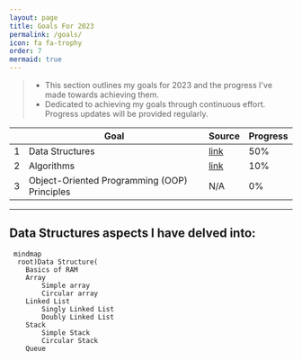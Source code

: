 ```yaml
---
layout: page
title: Goals For 2023
permalink: /goals/
icon: fa fa-trophy
order: 7
mermaid: true
---
```




> - This section outlines my goals for 2023 and the progress I've made towards achieving them.
> - Dedicated to achieving my goals through continuous effort. Progress updates will be provided regularly.


|   | Goal | Source | Progress |
|---|---|---|---|
| 1 | Data Structures | [link](https://cloudnativebasecamp.com/) | 50% |
| 2 | Algorithms | [link](https://cloudnativebasecamp.com/) | 10% |
| 3 | Object-Oriented Programming (OOP) Principles | N/A | 0% |


--- 
## Data Structures aspects I have delved into:


```mermaid
 mindmap
  root)Data Structure(
    Basics of RAM
    Array
        Simple array
        Circular array
    Linked List
        Singly Linked List
        Doubly Linked List
    Stack
        Simple Stack
        Circular Stack
    Queue
```

